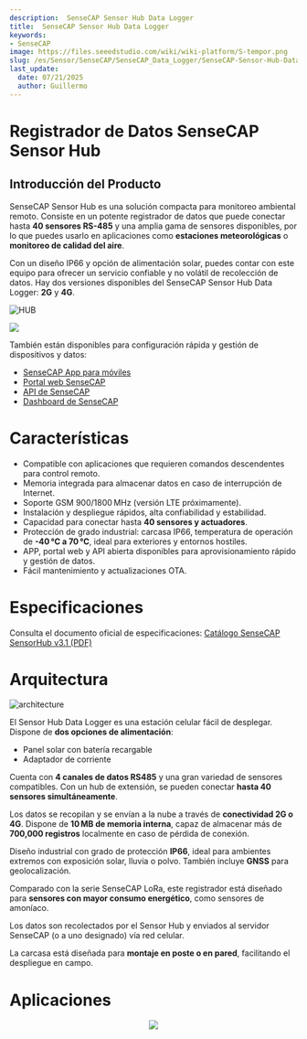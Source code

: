 ```yaml
---
description:  SenseCAP Sensor Hub Data Logger
title:  SenseCAP Sensor Hub Data Logger
keywords:
- SenseCAP
image: https://files.seeedstudio.com/wiki/wiki-platform/S-tempor.png
slug: /es/Sensor/SenseCAP/SenseCAP_Data_Logger/SenseCAP-Sensor-Hub-Data-Logger
last_update:
  date: 07/21/2025
  author: Guillermo
---
```


# Registrador de Datos SenseCAP Sensor Hub

## Introducción del Producto

SenseCAP Sensor Hub es una solución compacta para monitoreo ambiental remoto. Consiste en un potente registrador de datos que puede conectar hasta **40 sensores RS-485** y una amplia gama de sensores disponibles, por lo que puedes usarlo en aplicaciones como **estaciones meteorológicas** o **monitoreo de calidad del aire**.

Con un diseño IP66 y opción de alimentación solar, puedes contar con este equipo para ofrecer un servicio confiable y no volátil de recolección de datos. Hay dos versiones disponibles del SenseCAP Sensor Hub Data Logger: **2G** y **4G**.

![HUB](https://files.seeedstudio.com/products/102991154/wiki%20images/Sensor-Hub-2-1030x736.png)

<p style={{textAlign: 'center' }}><a href="https://www.seeedstudio.com/SenseCAP-Sensor-Hub-4G-Data-Logger-with-builtin-battery-p-4852.html" target="_blank"><img src="https://files.seeedstudio.com/wiki/Seeed-WiKi/docs/images/get_one_now.png" border={0} /></a></p>

También están disponibles para configuración rápida y gestión de dispositivos y datos:

- [SenseCAP App para móviles](https://solution.seeedstudio.com/product/software-cloud-sensecap-app/)
- [Portal web SenseCAP](https://solution.seeedstudio.com/product/software-cloud-sensecap-portal/)
- [API de SenseCAP](https://sensecap-docs.seeed.cc/introduction.html)
- [Dashboard de SenseCAP](https://solution.seeedstudio.com/product/software-cloud-sensecap-dashboard/)

# Características

- Compatible con aplicaciones que requieren comandos descendentes para control remoto.
- Memoria integrada para almacenar datos en caso de interrupción de Internet.
- Soporte GSM 900/1800 MHz (versión LTE próximamente).
- Instalación y despliegue rápidos, alta confiabilidad y estabilidad.
- Capacidad para conectar hasta **40 sensores y actuadores**.
- Protección de grado industrial: carcasa IP66, temperatura de operación de **-40 ℃ a 70 ℃**, ideal para exteriores y entornos hostiles.
- APP, portal web y API abierta disponibles para aprovisionamiento rápido y gestión de datos.
- Fácil mantenimiento y actualizaciones OTA.

# Especificaciones

Consulta el documento oficial de especificaciones: [Catálogo SenseCAP SensorHub v3.1 (PDF)](https://files.seeedstudio.com/products/114992170/SenseCAP%20SensorHub%20Catalog-v3.1%2020210702.pdf)

# Arquitectura

![architecture](https://files.seeedstudio.com/products/102991154/wiki%20images/sensor%20hub%20architecture%20.png)

El Sensor Hub Data Logger es una estación celular fácil de desplegar. Dispone de **dos opciones de alimentación**:  
- Panel solar con batería recargable  
- Adaptador de corriente

Cuenta con **4 canales de datos RS485** y una gran variedad de sensores compatibles. Con un hub de extensión, se pueden conectar **hasta 40 sensores simultáneamente**.

Los datos se recopilan y se envían a la nube a través de **conectividad 2G o 4G**. Dispone de **10 MB de memoria interna**, capaz de almacenar más de **700,000 registros** localmente en caso de pérdida de conexión.

Diseño industrial con grado de protección **IP66**, ideal para ambientes extremos con exposición solar, lluvia o polvo. También incluye **GNSS** para geolocalización.

Comparado con la serie SenseCAP LoRa, este registrador está diseñado para **sensores con mayor consumo energético**, como sensores de amoníaco.

Los datos son recolectados por el Sensor Hub y enviados al servidor SenseCAP (o a uno designado) vía red celular.

La carcasa está diseñada para **montaje en poste o en pared**, facilitando el despliegue en campo.

# Aplicaciones

<div align="center"><img width="{800}" src="https://www.sensecapmx.com/wp-content/uploads/2023/02/Pasted-into-1-1.png"/></div>


